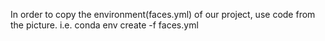 In order to copy the environment(faces.yml) of our project, use code from the picture.
i.e. conda env create -f faces.yml
